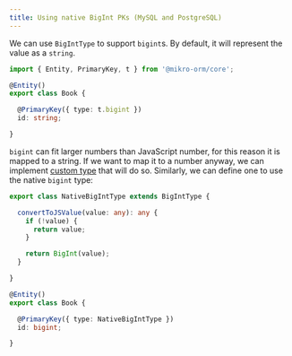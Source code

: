 ```yaml
---
title: Using native BigInt PKs (MySQL and PostgreSQL)
---
```


We can use `BigIntType` to support `bigint`s. By default, it will represent the value as a `string`.

```ts
import { Entity, PrimaryKey, t } from '@mikro-orm/core';

@Entity()
export class Book {

  @PrimaryKey({ type: t.bigint })
  id: string;

}
```

`bigint` can fit larger numbers than JavaScript number, for this reason it is mapped to a string. If we want to map it to a number anyway, we can implement [custom type](custom-types.md) that will do so. Similarly, we can define one to use the native `bigint` type:

```ts
export class NativeBigIntType extends BigIntType {

  convertToJSValue(value: any): any {
    if (!value) {
      return value;
    }

    return BigInt(value);
  }

}

@Entity()
export class Book {

  @PrimaryKey({ type: NativeBigIntType })
  id: bigint;

}
```
